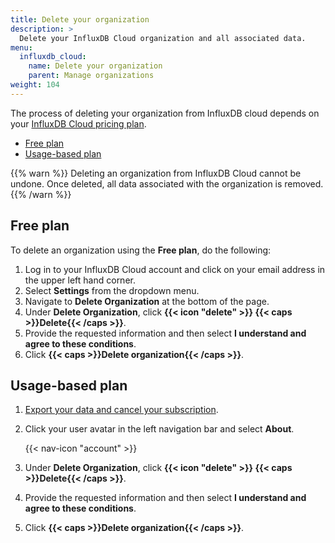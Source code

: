 ```yaml
---
title: Delete your organization
description: >
  Delete your InfluxDB Cloud organization and all associated data.
menu:
  influxdb_cloud:
    name: Delete your organization
    parent: Manage organizations
weight: 104
---
```


The process of deleting your organization from InfluxDB cloud depends on your
[InfluxDB Cloud pricing plan](/influxdb/cloud/account-management/pricing-plans/).

- [Free plan](#free-plan)
- [Usage-based plan](#usage-based-plan)

{{% warn %}}
Deleting an organization from InfluxDB Cloud cannot be undone.
Once deleted, all data associated with the organization is removed.
{{% /warn %}}

## Free plan

To delete an organization using the **Free plan**, do the following:

1. Log in to your InfluxDB Cloud account and click on your email address in the upper left hand corner.  
2. Select **Settings** from the dropdown menu.
3. Navigate to **Delete Organization** at the bottom of the page.
4. Under **Delete Organization**, click **{{< icon "delete" >}} {{< caps >}}Delete{{< /caps >}}**.
5. Provide the requested information and then select **I understand and agree to these conditions**.
6. Click **{{< caps >}}Delete organization{{< /caps >}}**.

## Usage-based plan 

1. [Export your data and cancel your subscription](/influxdb/cloud/account-management/offboarding/).
2. Click your user avatar in the left navigation bar and select **About**.

    {{< nav-icon "account" >}}

3. Under **Delete Organization**, click **{{< icon "delete" >}} {{< caps >}}Delete{{< /caps >}}**.
4. Provide the requested information and then select **I understand and agree to these conditions**.
5. Click **{{< caps >}}Delete organization{{< /caps >}}**.
